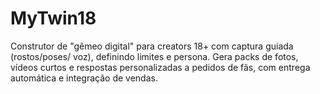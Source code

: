 # MyTwin18
Construtor de "gêmeo digital" para creators 18+ com captura guiada (rostos/poses/ voz), definindo limites e persona. Gera packs de fotos, vídeos curtos e respostas personalizadas a pedidos de fãs, com entrega automática e integração de vendas.

